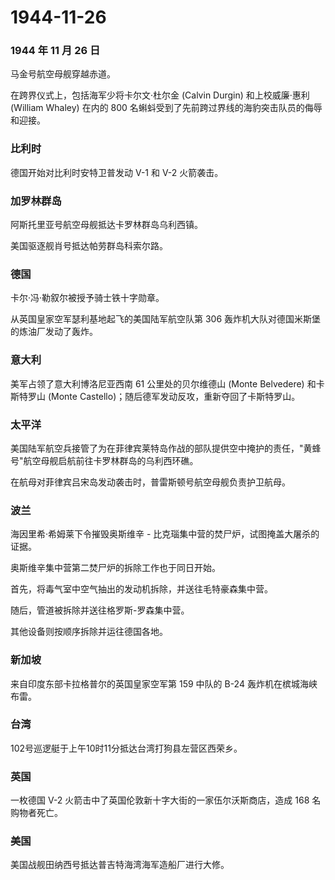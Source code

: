 # 1944-11-26

### 1944 年 11 月 26 日

马金号航空母舰穿越赤道。

在跨界仪式上，包括海军少将卡尔文·杜尔金 (Calvin Durgin) 和上校威廉·惠利
(William Whaley) 在内的 800
名蝌蚪受到了先前跨过界线的海豹突击队员的侮辱和迎接。

### 比利时

德国开始对比利时安特卫普发动 V-1 和 V-2 火箭袭击。

### 加罗林群岛

阿斯托里亚号航空母舰抵达卡罗林群岛乌利西镇。

美国驱逐舰肖号抵达帕劳群岛科索尔路。

### 德国

卡尔·冯·勒叙尔被授予骑士铁十字勋章。

从英国皇家空军瑟利基地起飞的美国陆军航空队第 306
轰炸机大队对德国米斯堡的炼油厂发动了轰炸。

### 意大利

美军占领了意大利博洛尼亚西南 61 公里处的贝尔维德山 (Monte Belvedere)
和卡斯特罗山 (Monte Castello)；随后德军发动反攻，重新夺回了卡斯特罗山。

### 太平洋

美国陆军航空兵接管了为在菲律宾莱特岛作战的部队提供空中掩护的责任，"黄蜂号"航空母舰启航前往卡罗林群岛的乌利西环礁。

在航母对菲律宾吕宋岛发动袭击时，普雷斯顿号航空母舰负责护卫航母。

### 波兰

海因里希·希姆莱下令摧毁奥斯维辛 -
比克瑙集中营的焚尸炉，试图掩盖大屠杀的证据。

奥斯维辛集中营第二焚尸炉的拆除工作也于同日开始。

首先，将毒气室中空气抽出的发动机拆除，并送往毛特豪森集中营。

随后，管道被拆除并送往格罗斯-罗森集中营。

其他设备则按顺序拆除并运往德国各地。

### 新加坡

来自印度东部卡拉格普尔的英国皇家空军第 159 中队的 B-24
轰炸机在槟城海峡布雷。

### 台湾

102号巡逻艇于上午10时11分抵达台湾打狗县左营区西荣乡。

### 英国

一枚德国 V-2 火箭击中了英国伦敦新十字大街的一家伍尔沃斯商店，造成 168
名购物者死亡。

### 美国

美国战舰田纳西号抵达普吉特海湾海军造船厂进行大修。